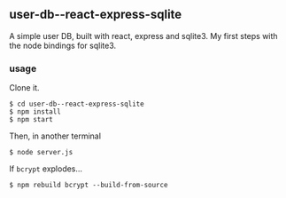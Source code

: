 ## user-db--react-express-sqlite
A simple user DB, built with react, express and sqlite3. My first steps with
the node bindings for sqlite3.

### usage
Clone it.
```
$ cd user-db--react-express-sqlite
$ npm install
$ npm start
```
Then, in another terminal
```
$ node server.js
```
If `bcrypt` explodes...
```
$ npm rebuild bcrypt --build-from-source
```

